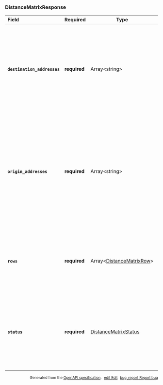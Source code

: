 <!--- This is a generated file, do not edit! -->
<!--- [START maps_http_schema_distancematrixresponse] -->
<h3 class="schema-object" id="DistanceMatrixResponse">DistanceMatrixResponse</h3>

| Field                                                                                                                                     | Required     | Type                                                                     | Description                                                                                                                                                                                                                                                                                                                                 |
| :---------------------------------------------------------------------------------------------------------------------------------------- | ------------ | ------------------------------------------------------------------------ | ------------------------------------------------------------------------------------------------------------------------------------------------------------------------------------------------------------------------------------------------------------------------------------------------------------------------------------------- |
| <h4 id="DistanceMatrixResponse-destination_addresses" class="add-link schema-object-property-key"><code>destination_addresses</code></h4> | **required** | Array&lt;string&gt;                                                      | <div class="nonref-property-description"><p>An array of addresses as returned by the API from your original request. As with <code>origin_addresses</code>, these are localized if appropriate. This content is meant to be read as-is. Do not programatically parse the formatted addresses.</p></div>                                     |
| <h4 id="DistanceMatrixResponse-origin_addresses" class="add-link schema-object-property-key"><code>origin_addresses</code></h4>           | **required** | Array&lt;string&gt;                                                      | <div class="nonref-property-description"><p>An array of addresses as returned by the API from your original request. These are formatted by the geocoder and localized according to the language parameter passed with the request. This content is meant to be read as-is. Do not programatically parse the formatted addresses.</p></div> |
| <h4 id="DistanceMatrixResponse-rows" class="add-link schema-object-property-key"><code>rows</code></h4>                                   | **required** | Array&lt;[DistanceMatrixRow](#DistanceMatrixRow "DistanceMatrixRow")&gt; | <div class="ref-property-description"><p>An array of elements, which in turn each contain a <code>status</code>, <code>duration</code>, and <code>distance</code> element.</p><p>See <a href="#DistanceMatrixRow">DistanceMatrixRow</a> for more information.</div>                                                                         |
| <h4 id="DistanceMatrixResponse-status" class="add-link schema-object-property-key"><code>status</code></h4>                               | **required** | [DistanceMatrixStatus](#DistanceMatrixStatus "DistanceMatrixStatus")     | <div class="ref-property-description"><p>Contains the status of the request, and may contain debugging information to help you track down why the request failed.</p><p>See <a href="#DistanceMatrixStatus">DistanceMatrixStatus</a> for more information.</div>                                                                            |

<p style="text-align: right; font-size: smaller;">Generated from the <a class="gc-analytics-event" data-category="GMP" data-label="openapi-github" href="https://github.com/googlemaps/openapi-specification" title="Google Maps Platform OpenAPI Specification" class="external">OpenAPI specification</a>.
<a class="gc-analytics-event" data-category="GMP" data-label="openapi-github-maps-http-schema-distancematrixresponse" data-action="edit" style="margin-left: 5px;" href="https://github.com/googlemaps/openapi-specification/blob/main/specification/schemas/DistanceMatrixResponse.yml" title="Edit on GitHub"><span class="material-icons">edit</span> Edit</a>
<a class="gc-analytics-event" data-category="GMP" data-label="openapi-github-maps-http-schema-distancematrixresponse" data-action="bug" style="margin-left: 5px;" href="https://github.com/googlemaps/openapi-specification/issues/new?assignees=&labels=type%3A+bug%2C+triage+me&template=bug_report.md&title=[schemas] Bug - DistanceMatrixResponse" title="File bug for schemas on GitHub"><span class="material-icons">bug_report</span> Report bug</a>
</p>

<!--- [END maps_http_schema_distancematrixresponse] -->
